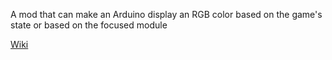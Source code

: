 A mod that can make an Arduino display an RGB color based on the game's state or based on the focused module

[Wiki](https://github.com/Qkrisi/ktanemod-arduino-rgb/wiki)
